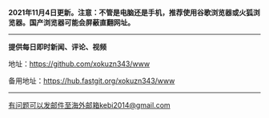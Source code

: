 **2021年11月4日更新。注意：不管是电脑还是手机，推荐使用谷歌浏览器或火狐浏览器。国产浏览器可能会屏蔽直翻网址。**


***

**提供每日即时新闻、评论、视频**

地址：https://github.com/xokuzn343/www

备用地址：https://hub.fastgit.org/xokuzn343/www


***


有问题可以发邮件至海外邮箱kebi2014@gmail.com